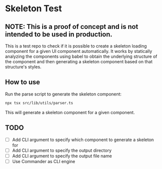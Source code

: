 # Skeleton Test

## NOTE: This is a proof of concept and is not intended to be used in production.

This is a test repo to check if it is possible to create a skeleton loading component for a given UI component automatically.
It works by statically analyzing the components using babel to obtain the underlying structure of the component and then generating a skeleton component based on that structure's styles.

## How to use

Run the parse script to generate the skeleton component:

```bash
npx tsx src/lib/utils/parser.ts
```

This will generate a skeleton component for a given component.

## TODO

- [ ] Add CLI argument to specify which component to generate a skeleton for
- [ ] Add CLI argument to specify the output directory
- [ ] Add CLI argument to specify the output file name
- [ ] Use Commander as CLI engine
